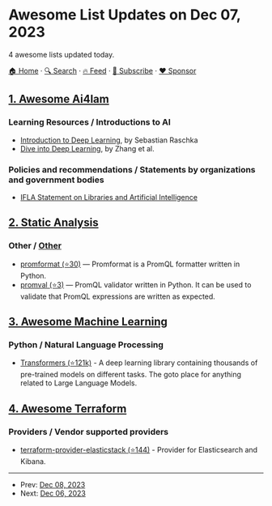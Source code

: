 # Awesome List Updates on Dec 07, 2023

4 awesome lists updated today.

[🏠 Home](/README.md) · [🔍 Search](https://www.trackawesomelist.com/search/) · [🔥 Feed](https://www.trackawesomelist.com/rss.xml) · [📮 Subscribe](https://trackawesomelist.us17.list-manage.com/subscribe?u=d2f0117aa829c83a63ec63c2f&id=36a103854c) · [❤️  Sponsor](https://github.com/sponsors/theowenyoung)



## [1. Awesome Ai4lam](/content/AI4LAM/awesome-ai4lam/README.md)

### Learning Resources / Introductions to AI

*   [Introduction to Deep Learning](https://sebastianraschka.com/blog/2021/dl-course.html), by Sebastian Raschka
*   [Dive into Deep Learning](https://d2l.ai/index.html), by Zhang et al.

### Policies and recommendations / Statements by organizations and government bodies

*   [IFLA Statement on Libraries and Artificial Intelligence](https://repository.ifla.org/bitstream/123456789/1646/1/ifla_statement_on_libraries_and_artificial_intelligence-full-text.pdf)

## [2. Static Analysis](/content/analysis-tools-dev/static-analysis/README.md)

### Other / [Other](#other-1)

*   [promformat (⭐30)](https://github.com/facetoe/promformat) — Promformat is a PromQL formatter written in Python.
*   [promval (⭐3)](https://github.com/facetoe/promval) — PromQL validator written in Python. It can be used to validate that PromQL expressions are written as expected.

## [3. Awesome Machine Learning](/content/josephmisiti/awesome-machine-learning/README.md)

### Python / Natural Language Processing

*   [Transformers (⭐121k)](https://github.com/huggingface/transformers) - A deep learning library containing thousands of pre-trained models on different tasks. The goto place for anything related to Large Language Models.

## [4. Awesome Terraform](/content/shuaibiyy/awesome-terraform/README.md)

### Providers / Vendor supported providers

*   [terraform-provider-elasticstack (⭐144)](https://github.com/elastic/terraform-provider-elasticstack) - Provider for Elasticsearch and Kibana.

---

- Prev: [Dec 08, 2023](/content/2023/12/08/README.md)
- Next: [Dec 06, 2023](/content/2023/12/06/README.md)